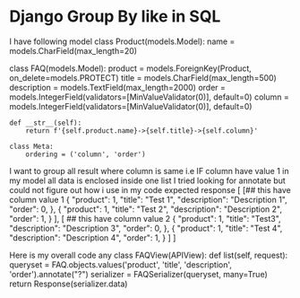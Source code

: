 
# Django Group By like in SQL

I have following model
class Product(models.Model):
   name = models.CharField(max_length=20)

class FAQ(models.Model):
    product = models.ForeignKey(Product, on_delete=models.PROTECT)
    title = models.CharField(max_length=500)
    description = models.TextField(max_length=2000)
    order = models.IntegerField(validators=[MinValueValidator(0)], default=0)
    column = models.IntegerField(validators=[MinValueValidator(0)], default=0)

    def __str__(self):
        return f'{self.product.name}->{self.title}->{self.column}'

    class Meta:
        ordering = ('column', 'order')

I want to group all  result where column is same i.e  IF column have value 1 in my model all data is enclosed inside one list I tried looking for annotate but could not figure out how i use in my code
expected response
[
    [## this have column value 1 
        {
            "product": 1,
            "title": "Test 1",
            "description": "Description 1",
            "order": 0,
        },
        {
            "product": 1,
            "title": "Test 2",
            "description": "Description 2",
            "order": 1,
        }
    ],
    [ ## this have column value 2
        {
            "product": 1,
            "title": "Test3",
            "description": "Description 3",
            "order": 0,
        },
        {
            "product": 1,
            "title": "Test 4",
            "description": "Description 4",
            "order": 1,
        }
    ]
]

Here is my overall code any
class FAQView(APIView):
    def list(self, request):
        queryset = FAQ.objects.values('product', 'title', 'description', 'order').annotate("?")
        serializer = FAQSerializer(queryset, many=True)
        return Response(serializer.data)


        